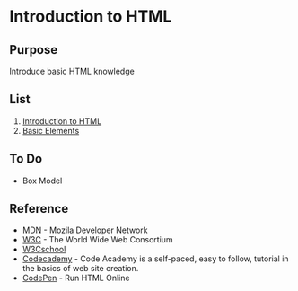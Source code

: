 # Introduction to HTML

## Purpose

Introduce basic HTML knowledge

## List

1. [Introduction to HTML](./1.Intro_HTML.md)
2. [Basic Elements](./2.Basic_Element.md)

## To Do

- Box Model

## Reference

- [MDN](https://developer.mozilla.org/) - Mozila Developer Network
- [W3C](https://www.w3.org/) - The World Wide Web Consortium
- [W3Cschool](http://www.w3school.com.cn/html)
- [Codecademy](https://www.codecademy.com/learn/make-a-website) - Code Academy is a self-paced, easy to follow, tutorial in the basics of web site creation.
- [CodePen](https://codepen.io/pen/) - Run HTML Online

